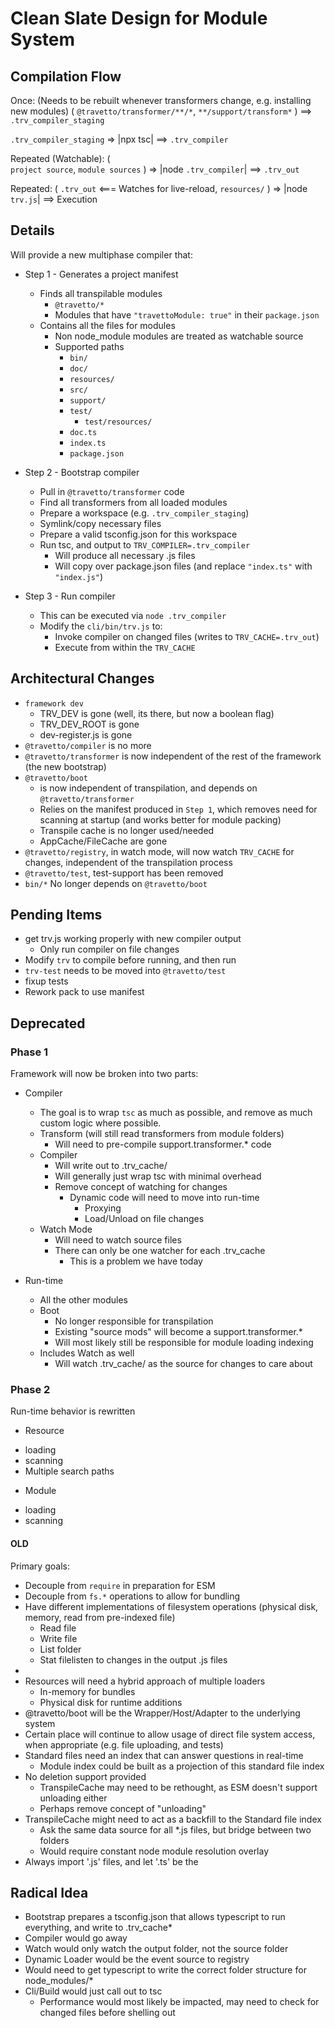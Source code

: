 # Clean Slate Design for Module System

## Compilation Flow
Once: (Needs to be rebuilt whenever transformers change, e.g. installing new modules)
   (
      `@travetto/transformer/**/*`,
      `**/support/transform*`
   ) ==> `.trv_compiler_staging` 

   `.trv_compiler_staging` => |npx tsc| ==> `.trv_compiler`

Repeated (Watchable):
   (  
      `project source`,
      `module sources`
   )
   => |node `.trv_compiler`| ==> `.trv_out`

Repeated:
   (
      `.trv_out` <=== Watches for live-reload,
      `resources/`
   ) => |node `trv.js`| ==> Execution

## Details
Will provide a new multiphase compiler that:
* Step 1 - Generates a project manifest
   - Finds all transpilable modules
      - `@travetto/*`
      - Modules that have `"travettoModule: true"` in their `package.json`
   - Contains all the files for modules
      - Non node_module modules are treated as watchable source
      - Supported paths
        * `bin/`
        * `doc/`
        * `resources/`
        * `src/` 
        * `support/`
        * `test/`
          * `test/resources/`
        * `doc.ts`
        * `index.ts`
        * `package.json`
* Step 2 - Bootstrap compiler
  - Pull in `@travetto/transformer` code
  - Find all transformers from all loaded modules
  - Prepare a workspace (e.g. `.trv_compiler_staging`)
  - Symlink/copy necessary files
  - Prepare a valid tsconfig.json for this workspace
  - Run tsc, and output to `TRV_COMPILER=.trv_compiler`
     * Will produce all necessary .js files
     * Will copy over package.json files (and replace `"index.ts"` with `"index.js"`)

* Step 3 - Run compiler
  - This can be executed via `node .trv_compiler`
  - Modify the `cli/bin/trv.js` to:
     * Invoke compiler on changed files (writes to `TRV_CACHE=.trv_out`)
     * Execute from within the `TRV_CACHE`

## Architectural Changes
* `framework dev`
   * TRV_DEV is gone (well, its there, but now a boolean flag)
   * TRV_DEV_ROOT is gone
   * dev-register.js is gone   
* `@travetto/compiler` is no more
* `@travetto/transformer` is now independent of the rest of the framework (the new bootstrap)
* `@travetto/boot` 
   - is now independent of transpilation, and depends on `@travetto/transformer`
   - Relies on the manifest produced in `Step 1`, which removes need for scanning at startup (and works better for module packing)
   - Transpile cache is no longer used/needed
   - AppCache/FileCache are gone
* `@travetto/registry`, in watch mode, will now watch `TRV_CACHE` for changes, independent of the transpilation process
* `@travetto/test`, test-support has been removed
* `bin/*` No longer depends on `@travetto/boot`


## Pending Items
- get trv.js working properly with new compiler output
   - Only run compiler on file changes
- Modify `trv` to compile before running, and then run
- `trv-test` needs to be moved into `@travetto/test`
- fixup tests
- Rework pack to use manifest

## Deprecated

### Phase 1
Framework will now be broken into two parts:
* Compiler
  - The goal is to wrap `tsc` as much as possible, and remove as much custom logic where possible.
  - Transform (will still read transformers from module folders)
    - Will need to pre-compile support.transformer.* code
  - Compiler 
    - Will write out to .trv_cache/<full path>
    - Will generally just wrap tsc with minimal overhead
    - Remove concept of watching for changes
       - Dynamic code will need to move into run-time
         - Proxying
         - Load/Unload on file changes
  - Watch Mode
    - Will need to watch source files
    - There can only be one watcher for each .trv_cache
       * This is a problem we have today

* Run-time
  - All the other modules
  - Boot
    - No longer responsible for transpilation
    - Existing "source mods" will become a support.transformer.*
    - Will most likely still be responsible for module loading indexing
  - Includes Watch as well
    * Will watch .trv_cache/<full path> as the source for changes to care about


### Phase 2
Run-time behavior is rewritten
  - Resource 
   * loading
   * scanning
   * Multiple search paths
  - Module 
   * loading
   * scanning






















#### OLD
Primary goals:
* Decouple from `require` in preparation for ESM
* Decouple from `fs.*` operations to allow for bundling
* Have different implementations of filesystem operations (physical disk, memory, read from pre-indexed file)
   * Read file
   * Write file
   * List folder
   * Stat filelisten to changes in the output .js files
* 
* Resources will need a hybrid approach of multiple loaders
   * In-memory for bundles
   * Physical disk for runtime additions
* @travetto/boot will be the Wrapper/Host/Adapter to the underlying system
* Certain place will continue to allow usage of direct file system access, when appropriate (e.g. file uploading, and tests)
* Standard files need an index that can answer questions in real-time
   * Module index could be built as a projection of this standard file index
* No deletion support provided
   * TranspileCache may need to be rethought, as ESM doesn't support unloading either
   * Perhaps remove concept of "unloading"
* TranspileCache might need to act as a backfill to the Standard file index
   * Ask the same data source for all *.js files, but bridge between two folders
   * Would require constant node module resolution overlay
* Always import '.js' files, and let '.ts' be the 

## Radical Idea
* Bootstrap prepares a tsconfig.json that allows typescript to run everything, and write to .trv_cache*
* Compiler would go away
* Watch would only watch the output folder, not the source folder
* Dynamic Loader would be the event source to registry
* Would need to get typescript to write the correct folder structure for node_modules/*
* Cli/Build would just call out to tsc
   * Performance would most likely be impacted, may need to check for changed files before shelling out